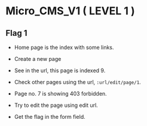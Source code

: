 # Micro_CMS_V1 ( LEVEL 1 )


## Flag 1

- Home page is the index with some links.

- Create a new page

- See in the url, this page is indexed 9.

- Check other pages using the url, `:url/edit/page/1`.

- Page no. 7 is showing 403 forbidden.

- Try to edit the page using edit url.

- Get the flag in the form field.